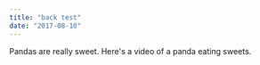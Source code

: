 ```yaml
---
title: "back test"
date: "2017-08-10"
---
```

Pandas are really sweet.
Here's a video of a panda eating sweets.